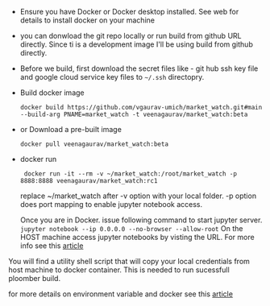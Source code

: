 - Ensure you have Docker or Docker desktop installed. See web for details to install docker on your machine
- you can donwload the git repo locally or run build from github URL directly. Since ti is a development image I'll be using build from github directly.
- Before we build, first download the secret files like - git hub ssh key file and google cloud service key files to `~/.ssh` directopry.
- Build docker image 
  ```
  docker build https://github.com/vgaurav-umich/market_watch.git#main --build-arg PNAME=market_watch -t veenagaurav/market_watch:beta
  ```
- or Download a pre-built image
  ```
  docker pull veenagaurav/market_watch:beta
  ```
 - docker run
    ```
     docker run -it --rm -v ~/market_watch:/root/market_watch -p 8888:8888 veenagaurav/market_watch:rc1
    ```
    replace ~/market_watch after -v option with your local folder. -p option does port mapping to enable jupyter notebook access.
    
    Once you are in Docker. issue following command to start jupyter server.
    `jupyter notebook --ip 0.0.0.0 --no-browser --allow-root`
    On the HOST machine access jupyter notebooks by visting the URL. For more info see this [article](https://stackoverflow.com/questions/38830610/access-jupyter-notebook-running-on-docker-container?msclkid=bdd29106c00011ecbd22cd2a0b9cf245)
    
You will find a utility shell script that will copy your local credentials from host machine to docker container. This is needed to run sucessfull ploomber build.

for more details on environment variable and docker see this [article](https://aggarwal-rohan17.medium.com/docker-build-arguments-and-environment-variables-1bdca0c0ef92#:~:text=Docker%20environment%20variables%20are%20used%20to%20make%20the,be%20accessed%20in%20the%20application%20code%20as%20well.)
